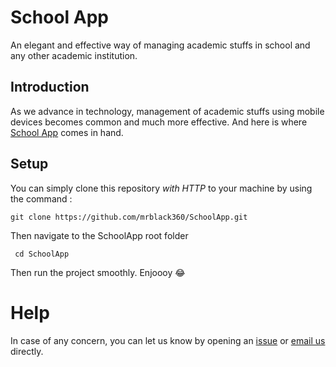 # School App
An elegant and effective way of managing academic stuffs in school and any other academic institution.

## Introduction
As we advance in technology, management of academic stuffs using mobile devices becomes common and much more effective. 
And here is where [School App](https://github.com/mrblack360/SchoolApp) comes in hand.

## Setup
You can simply clone this repository _with HTTP_ to your machine by using the command :

`git clone https://github.com/mrblack360/SchoolApp.git`

Then navigate to the SchoolApp root folder

` cd SchoolApp`

Then run the project smoothly. Enjoooy :joy:

# Help
In case of any concern, you can let us know by opening an [issue](https://help.github.com/en/github/managing-your-work-on-github/creating-an-issue) or [email us](mailto:rmaswi360@outlook.com) directly.
